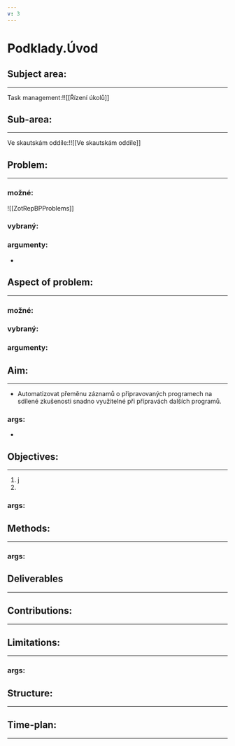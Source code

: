 ```yaml
---
v: 3
---
```


# Podklady.Úvod

## Subject area:
---

Task management:!![[Řízení úkolů]]

## Sub-area:
---
Ve skautskám oddíle:!![[Ve skautskám oddíle]]
## Problem:
---
### možné:
![[ZotRepBPProblems]]

### vybraný:

### argumenty:
- 

## Aspect of problem:
---
### možné:

### vybraný:

### argumenty:


## Aim:
---
- Automatizovat přeměnu záznamů o připravovaných programech na sdílené zkušenosti snadno využitelné při přípravách dalších programů.

### args:
- 

## Objectives:
---
1. j
2. 
### args:

## Methods:
---
### args:

## Deliverables
---

## Contributions:
---

## Limitations:
---
### args:

## Structure:
---

## Time-plan:
---